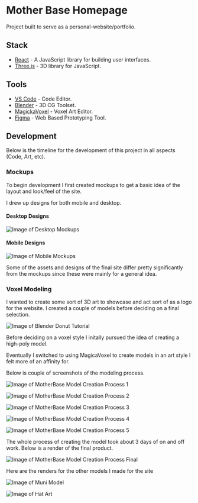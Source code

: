 # Mother Base Homepage

Project built to serve as a personal-website/portfolio. 

## Stack

- [React](https://reactjs.org/) - A JavaScript library for building user interfaces.
- [Three.js](https://threejs.org/) - 3D library for JavaScript.

## Tools

- [VS Code](https://code.visualstudio.com/) - Code Editor.
- [Blender](https://www.blender.org/) - 3D CG Toolset.
- [MagickaVoxel](https://ephtracy.github.io/) - Voxel Art Editor.
- [Figma](https://www.figma.com) - Web Based Prototyping Tool.

## Development

Below is the timeline for the development of this project in all aspects (Code, Art, etc).

### Mockups

To begin development I first created mockups to get a basic idea of the layout and look/feel of the site.

I drew up designs for both mobile and desktop.

#### Desktop Designs

![Image of Desktop Mockups](/READMEassets/DesktopMockup.PNG)

#### Mobile Designs

![Image of Mobile Mockups](/READMEassets/MobileMockup.PNG)

Some of the assets and designs of the final site differ pretty significantly from the mockups since these were mainly for a general idea.

### Voxel Modeling 

I wanted to create some sort of 3D art to showcase and act sort of as a logo for the website. I created a couple of models before deciding on a final selection.

![Image of Blender Donut Tutorial](/READMEassets/donut.PNG)

Before deciding on a voxel style I initally pursued the idea of creating a high-poly model.

Eventually I switched to using MagicaVoxel to create models in an art style I felt more of an affinity for.

Below is couple of screenshots of the modeling process.

![Image of MotherBase Model Creation Process 1](/READMEassets/MotherBaseBuild1.png)

![Image of MotherBase Model Creation Process 2](/READMEassets/MotherBaseBuild2.png)

![Image of MotherBase Model Creation Process 3](/READMEassets/MotherBaseBuild3.png)

![Image of MotherBase Model Creation Process 4](/READMEassets/MotherBaseBuild4.png)

![Image of MotherBase Model Creation Process 5](/READMEassets/motherbasebuild5.png)

The whole process of creating the model took about 3 days of on and off work. Below is a render of the final product.

![Image of MotherBase Model Creation Process Final](/READMEassets/finalbuild.png)

Here are the renders for the other models I made for the site

![Image of Muni Model](/READMEassets/MuniStation.png)

![Image of Hat Art](/READMEassets/hatRender.png)